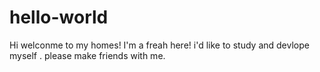 # hello-world

Hi welconme to my homes!
I'm a freah here! i'd like to study and devlope myself . please make friends with me. 
